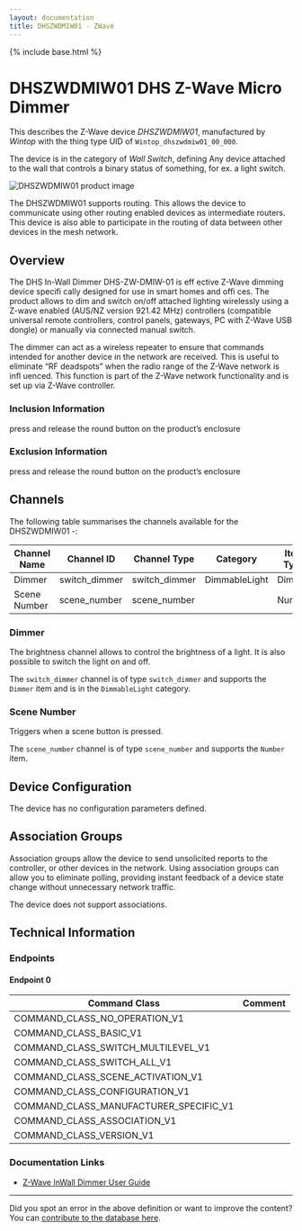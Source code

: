 ```yaml
---
layout: documentation
title: DHSZWDMIW01 - ZWave
---
```


{% include base.html %}

# DHSZWDMIW01 DHS Z-Wave Micro Dimmer
This describes the Z-Wave device *DHSZWDMIW01*, manufactured by *Wintop* with the thing type UID of ```Wintop_dhszwdmiw01_00_000```.

The device is in the category of *Wall Switch*, defining Any device attached to the wall that controls a binary status of something, for ex. a light switch.

![DHSZWDMIW01 product image](https://opensmarthouse.org/assets/zwave/attachments/398/DHS-ZW-DMIW-01.png)


The DHSZWDMIW01 supports routing. This allows the device to communicate using other routing enabled devices as intermediate routers.  This device is also able to participate in the routing of data between other devices in the mesh network.

## Overview

The DHS In-Wall Dimmer DHS-ZW-DMIW-01 is eff ective Z-Wave dimming device specifi cally designed for use in smart homes and offi ces. The product allows to dim and switch on/off attached lighting wirelessly using a Z-wave enabled (AUS/NZ version 921.42 MHz) controllers (compatible universal remote controllers, control panels, gateways, PC with Z-Wave USB dongle) or manually via connected manual switch.

The dimmer can act as a wireless repeater to ensure that commands intended for another device in the network are received. This is useful to eliminate “RF deadspots” when the radio range of the Z-Wave network is infl uenced. This function is part of the Z-Wave network functionality and is set up via Z-Wave controller.

### Inclusion Information

press and release the round button on the product’s enclosure

### Exclusion Information

press and release the round button on the product’s enclosure

## Channels

The following table summarises the channels available for the DHSZWDMIW01 -:

| Channel Name | Channel ID | Channel Type | Category | Item Type |
|--------------|------------|--------------|----------|-----------|
| Dimmer | switch_dimmer | switch_dimmer | DimmableLight | Dimmer | 
| Scene Number | scene_number | scene_number |  | Number | 

### Dimmer
The brightness channel allows to control the brightness of a light.
            It is also possible to switch the light on and off.

The ```switch_dimmer``` channel is of type ```switch_dimmer``` and supports the ```Dimmer``` item and is in the ```DimmableLight``` category.

### Scene Number
Triggers when a scene button is pressed.

The ```scene_number``` channel is of type ```scene_number``` and supports the ```Number``` item.



## Device Configuration

The device has no configuration parameters defined.

## Association Groups

Association groups allow the device to send unsolicited reports to the controller, or other devices in the network. Using association groups can allow you to eliminate polling, providing instant feedback of a device state change without unnecessary network traffic.

The device does not support associations.
## Technical Information

### Endpoints

#### Endpoint 0

| Command Class | Comment |
|---------------|---------|
| COMMAND_CLASS_NO_OPERATION_V1| |
| COMMAND_CLASS_BASIC_V1| |
| COMMAND_CLASS_SWITCH_MULTILEVEL_V1| |
| COMMAND_CLASS_SWITCH_ALL_V1| |
| COMMAND_CLASS_SCENE_ACTIVATION_V1| |
| COMMAND_CLASS_CONFIGURATION_V1| |
| COMMAND_CLASS_MANUFACTURER_SPECIFIC_V1| |
| COMMAND_CLASS_ASSOCIATION_V1| |
| COMMAND_CLASS_VERSION_V1| |

### Documentation Links

* [Z-Wave InWall Dimmer User Guide](https://www.opensmarthouse.org/zwavedatabase/398/Z-Wave-InWall-Dimmer-User-Manual.pdf)

---

Did you spot an error in the above definition or want to improve the content?
You can [contribute to the database here](https://www.opensmarthouse.org/zwavedatabase/398).
